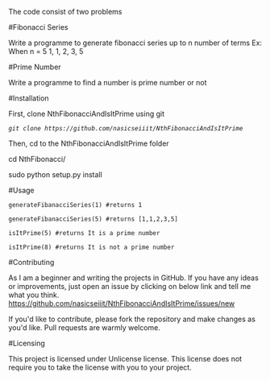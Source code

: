 The code consist of two problems

#Fibonacci Series

Write a programme to generate fibonacci series up to n number of terms Ex:
When n = 5
1, 1, 2, 3, 5

#Prime Number

Write a programme to find a number is prime number or not

#Installation

First, clone NthFibonacciAndIsItPrime using git

_`git clone https://github.com/nasicseiiit/NthFibonacciAndIsItPrime`_

Then, cd to the NthFibonacciAndIsItPrime folder 

 cd NthFibonacci/
 
 sudo python setup.py install

#Usage

`generateFibanacciSeries(1) #returns 1`

`generateFibanacciSeries(5) #returns [1,1,2,3,5]`


`isItPrime(5) #returns It is a prime number`

`isItPrime(8) #returns It is not a prime number`


#Contributing

As I am a beginner and writing the projects in GitHub. 
If you have any ideas or improvements, just open an issue by clicking on below link and tell me what you think.
https://github.com/nasicseiiit/NthFibonacciAndIsItPrime/issues/new

If you'd like to contribute, please fork the repository and make changes as you'd like. Pull requests are warmly welcome.

#Licensing

This project is licensed under Unlicense license. This license does not require you to take the license with you to your project. 